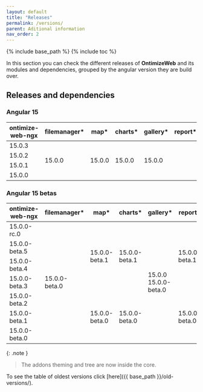 ```yaml
---
layout: default
title: "Releases"
permalink: /versions/
parent: Aditional information
nav_order: 2
---
```


{% include base_path %}
{% include toc %}

In this section you can check the different releases of **OntimizeWeb** and its modules and dependencies, grouped by the angular version they are build over.

## Releases and dependencies

### Angular 15

<table>
    <thead>
        <tr>
            <th>ontimize-web-ngx</th>
            <th>filemanager*</th>
            <th>map*</th>
            <th>charts*</th>
            <th>gallery*</th>
            <th>report*</th>
        </tr>
    </thead>
    <tbody>
      <tr>
        <td>15.0.3</td>
        <td rowspan="4">15.0.0</td>
        <td rowspan="4">15.0.0</td>
        <td rowspan="4">15.0.0</td>
        <td rowspan="4">15.0.0</td>
        <td rowspan="4"></td>
      </tr>
      <tr>
        <td>15.0.2</td>
      </tr>
      <tr>
        <td>15.0.1</td>
      </tr>
      <tr>
        <td>15.0.0</td>
      </tr>
  </tbody>
</table>

### Angular 15 betas
<table>
    <thead>
        <tr>
            <th>ontimize-web-ngx</th>
            <th>filemanager*</th>
            <th>map*</th>
            <th>charts*</th>
            <th>gallery*</th>
            <th>report*</th>
        </tr>
    </thead>
    <tbody>
      <tr>
        <td>15.0.0-rc.0</td>
        <td rowspan="7">15.0.0-beta.0</td>
        <td rowspan="4">15.0.0-beta.1</td>
        <td rowspan="4">15.0.0-beta.1</td>
        <td rowspan="7">15.0.0<br>15.0.0-beta.0</td>
        <td rowspan="4">15.0.0-beta.1</td>
      </tr>
      <tr>
        <td>15.0.0-beta.5</td>
      </tr>
      <tr>
        <td>15.0.0-beta.4</td>
      </tr>
      <tr>
        <td>15.0.0-beta.3</td>
      </tr>
      <tr>
        <td>15.0.0-beta.2</td>
        <td rowspan="3">15.0.0-beta.0</td>
        <td rowspan="3">15.0.0-beta.0</td>
        <td rowspan="3">15.0.0-beta.0</td>
      </tr>
      <tr>
        <td>15.0.0-beta.1</td>
      </tr>
      <tr>
        <td>15.0.0-beta.0</td>
      </tr>
  </tbody>
</table>

{: .note }
> The addons theming and tree are now inside the core.

To see the table of oldest versions click [here]({{ base_path }}/old-versions/).
